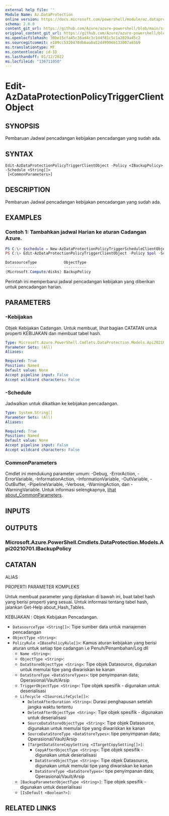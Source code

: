 ```yaml
---
external help file: ''
Module Name: Az.DataProtection
online version: https://docs.microsoft.com/powershell/module/az.dataprotection/edit-azdataprotectionpolicytriggerclientobject
schema: 2.0.0
content_git_url: https://github.com/Azure/azure-powershell/blob/main/src/DataProtection/help/Edit-AzDataProtectionPolicyTriggerClientObject.md
original_content_git_url: https://github.com/Azure/azure-powershell/blob/main/src/DataProtection/help/Edit-AzDataProtectionPolicyTriggerClientObject.md
ms.openlocfilehash: 30be15cfa45c36ad4c3c1d4f81c5c1a2029a45c2
ms.sourcegitcommit: e109cc5320478db6aa8a52d49996b133007a65b9
ms.translationtype: MT
ms.contentlocale: id-ID
ms.lasthandoff: 01/12/2022
ms.locfileid: "136711050"
---
```

# Edit-AzDataProtectionPolicyTriggerClientObject

## SYNOPSIS
Pembaruan Jadwal pencadangan kebijakan pencadangan yang sudah ada.

## SYNTAX

```
Edit-AzDataProtectionPolicyTriggerClientObject -Policy <IBackupPolicy> -Schedule <String[]>
 [<CommonParameters>]
```

## DESCRIPTION
Pembaruan Jadwal pencadangan kebijakan pencadangan yang sudah ada.

## EXAMPLES

### Contoh 1: Tambahkan jadwal Harian ke aturan Cadangan Azure.
```powershell
PS C:\> $schedule = New-AzDataProtectionPolicyTriggerScheduleClientObject -ScheduleDays (get-date) -IntervalType Daily -IntervalCount 1
PS C:\> Edit-AzDataProtectionPolicyTriggerClientObject -Policy $pol -Schedule $schedule

DatasourceType            ObjectType
--------------            ----------
{Microsoft.Compute/disks} BackupPolicy
```

Perintah ini memperbarui jadwal pencadangan kebijakan yang diberikan untuk pencadangan harian.

## PARAMETERS

### -Kebijakan
Objek Kebijakan Cadangan.
Untuk membuat, lihat bagian CATATAN untuk properti KEBIJAKAN dan membuat tabel hash.

```yaml
Type: Microsoft.Azure.PowerShell.Cmdlets.DataProtection.Models.Api20210701.IBackupPolicy
Parameter Sets: (All)
Aliases:

Required: True
Position: Named
Default value: None
Accept pipeline input: False
Accept wildcard characters: False
```

### -Schedule
Jadwalkan untuk dikaitkan ke kebijakan pencadangan.

```yaml
Type: System.String[]
Parameter Sets: (All)
Aliases:

Required: True
Position: Named
Default value: None
Accept pipeline input: False
Accept wildcard characters: False
```

### CommonParameters
Cmdlet ini mendukung parameter umum: -Debug, -ErrorAction, -ErrorVariable, -InformationAction, -InformationVariable, -OutVariable, -OutBuffer, -PipelineVariable, -Verbose, -WarningAction, dan -WarningVariable. Untuk informasi selengkapnya, [lihat about_CommonParameters](http://go.microsoft.com/fwlink/?LinkID=113216).

## INPUTS

## OUTPUTS

### Microsoft.Azure.PowerShell.Cmdlets.DataProtection.Models.Api20210701.IBackupPolicy

## CATATAN

ALIAS

PROPERTI PARAMETER KOMPLEKS

Untuk membuat parameter yang dijelaskan di bawah ini, buat tabel hash yang berisi properti yang sesuai. Untuk informasi tentang tabel hash, jalankan Get-Help about_Hash_Tables.


KEBIJAKAN <IBackupPolicy> : Objek Kebijakan Pencadangan.
  - `DatasourceType <String[]>`: Tipe sumber data untuk manajemen pencadangan
  - `ObjectType <String>`: 
  - `PolicyRule <IBasePolicyRule[]>`: Kamus aturan kebijakan yang berisi aturan untuk setiap tipe cadangan i.e Penuh/Penambahan/Log dll
    - `Name <String>`: 
    - `ObjectType <String>`: 
    - `DataStoreObjectType <String>`: Tipe objek Datasource, digunakan untuk memulai tipe yang diwariskan ke kanan
    - `DataStoreType <DataStoreTypes>`: tipe penyimpanan data; Operasional/Vault/Arsip
    - `TriggerObjectType <String>`: Tipe objek spesifik - digunakan untuk deserialisasi
    - `Lifecycle <ISourceLifeCycle[]>`: 
      - `DeleteAfterDuration <String>`: Durasi penghapusan setelah jangka waktu tertentu
      - `DeleteAfterObjectType <String>`: Tipe objek spesifik - digunakan untuk deserialisasi
      - `SourceDataStoreObjectType <String>`: Tipe objek Datasource, digunakan untuk memulai tipe yang diwariskan ke kanan
      - `SourceDataStoreType <DataStoreTypes>`: tipe penyimpanan data; Operasional/Vault/Arsip
      - `[TargetDataStoreCopySetting <ITargetCopySetting[]>]`: 
        - `CopyAfterObjectType <String>`: Tipe objek spesifik - digunakan untuk deserialisasi
        - `DataStoreObjectType <String>`: Tipe objek Datasource, digunakan untuk memulai tipe yang diwariskan ke kanan
        - `DataStoreType <DataStoreTypes>`: tipe penyimpanan data; Operasional/Vault/Arsip
    - `[BackupParameterObjectType <String>]`: Tipe objek spesifik - digunakan untuk deserialisasi
    - `[IsDefault <Boolean?>]`: 

## RELATED LINKS

